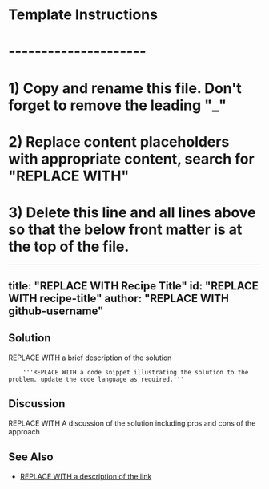 # Template Instructions
# ---------------------
# 1) Copy and rename this file. Don't forget to remove the leading "_" 
# 2) Replace content placeholders with appropriate content, search for "REPLACE WITH"
# 3) Delete this line and all lines above so that the below front matter is at the top of the file.
---
title: "REPLACE WITH Recipe Title"
id: "REPLACE WITH recipe-title" 
author: "REPLACE WITH github-username"
---

## Solution

REPLACE WITH a brief description of the solution

```
    '''REPLACE WITH a code snippet illustrating the solution to the problem. update the code language as required.'''
```

## Discussion

REPLACE WITH A discussion of the solution including pros and cons of the approach

## See Also

- [REPLACE WITH a description of the link](http://www.google.com)
